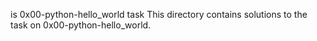is 0x00-python-hello_world task
This directory contains solutions to the task
on 0x00-python-hello_world.
